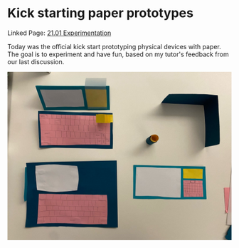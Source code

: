 # Kick starting paper prototypes

Linked Page: [21.01 Experimentation](21%20Paper%20Prototypes/21.01%20Experimentation.md)

Today was the official kick start prototyping physical devices with paper.
The goal is to experiment and have fun, based on my tutor's feedback from our last discussion.

![](../../00-09%20Resources/09%20Assets/paper-prototypes-03032025.jpeg)